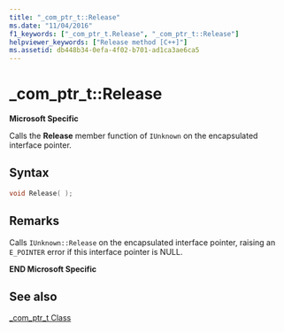 ```yaml
---
title: "_com_ptr_t::Release"
ms.date: "11/04/2016"
f1_keywords: ["_com_ptr_t.Release", "_com_ptr_t::Release"]
helpviewer_keywords: ["Release method [C++]"]
ms.assetid: db448b34-0efa-4f02-b701-ad1ca3ae6ca5
---
```

# _com_ptr_t::Release

**Microsoft Specific**

Calls the **Release** member function of `IUnknown` on the encapsulated interface pointer.

## Syntax

```cpp
void Release( );
```

## Remarks

Calls `IUnknown::Release` on the encapsulated interface pointer, raising an `E_POINTER` error if this interface pointer is NULL.

**END Microsoft Specific**

## See also

[_com_ptr_t Class](../cpp/com-ptr-t-class.md)
